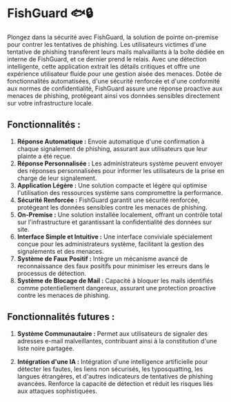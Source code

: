 # FishGuard 🐟🔒

Plongez dans la sécurité avec FishGuard, la solution de pointe on-premise pour contrer les tentatives de phishing. Les utilisateurs victimes d'une tentative de phishing transfèrent leurs mails malvaillants à la boîte dédiée en interne de FishGuard, et ce dernier prend le relais. Avec une détection intelligente, cette application extrait les détails critiques et offre une expérience utilisateur fluide pour une gestion aisée des menaces. Dotée de fonctionnalités automatisées, d'une sécurité renforcée et d'une conformité aux normes de confidentialité, FishGuard assure une réponse proactive aux menaces de phishing, protégeant ainsi vos données sensibles directement sur votre infrastructure locale.

## **Fonctionnalités :**

1. **Réponse Automatique :** Envoie automatique d'une confirmation à chaque signalement de phishing, assurant aux utilisateurs que leur plainte a été reçue.
2. **Réponse Personnalisée :** Les administrateurs système peuvent envoyer des réponses personnalisées pour informer les utilisateurs de la prise en charge de leur signalement.
3. **Application Légère :** Une solution compacte et légère qui optimise l'utilisation des ressources système sans compromettre la performance.
4. **Sécurité Renforcée :** FishGuard garantit une sécurité renforcée, protégeant les données sensibles contre les menaces de phishing.
5. **On-Premise :** Une solution installée localement, offrant un contrôle total sur l'infrastructure et garantissant la confidentialité des données sur site.
6. **Interface Simple et Intuitive :** Une interface conviviale spécialement conçue pour les administrateurs système, facilitant la gestion des signalements et des menaces.
7. **Système de Faux Positif :** Intègre un mécanisme avancé de reconnaissance des faux positifs pour minimiser les erreurs dans le processus de détection.
8. **Système de Blocage de Mail :** Capacité à bloquer les mails identifiés comme potentiellement dangereux, assurant une protection proactive contre les menaces de phishing.

## **Fonctionnalités futures :**

1. **Système Communautaire :** Permet aux utilisateurs de signaler des adresses e-mail malveillantes, contribuant ainsi à la constitution d'une liste noire partagée.

2. **Intégration d'une IA :** Intégration d'une intelligence artificielle pour détecter les fautes, les liens non sécurisés, les typosquatting, les langues étrangères, et d'autres indicateurs de tentatives de phishing avancées. Renforce la capacité de détection et réduit les risques liés aux attaques sophistiquées.
